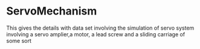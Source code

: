 # ServoMechanism
This gives the details with data set involving the simulation of servo system involving a servo amplier,a motor, a lead screw and a sliding carriage of some sort
